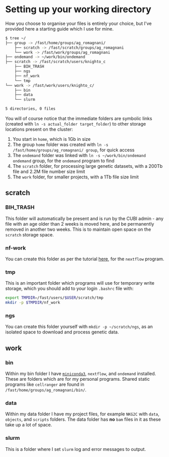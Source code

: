 # Setting up your working directory
How you choose to organise your files is entirely your choice, but I've provided here a starting guide which I use for mine.
```bash
$ tree ~/
├── group -> /fast/home/groups/ag_romagnani/
    ├── scratch -> /fast/scratch/groups/ag_romagnani
    └── work -> /fast/work/groups/ag_romagnani
├── ondemand -> ~/work/bin/ondemand
├── scratch -> /fast/scratch/users/knighto_c
    ├── BIH_TRASH
    ├── ngs
    ├── nf_work
    └── tmp
└── work -> /fast/work/users/knighto_c/
    ├── bin
    ├── data
    └── slurm

5 directories, 0 files
```
You will of course notice that the immediate folders are symbolic links (created with `ln -s actual_folder target_folder`) to other storage locations present on the cluster:
1. You start in `home`, which is 1Gb in size
2. The group `home` folder was created with `ln -s /fast/home/groups/ag_romagnani/ group`, for quick access
3. The `ondemand` folder was linked with `ln -s ~/work/bin/ondemand ondemand` group, for the `ondemand` program to find
4. The `scratch` folder, for processing large genetic datasets, with a 200Tb file and 2.2M file number size limit
5. The `work` folder, for smaller projects, with a 1Tb file size limit

## scratch
### BIH_TRASH
This folder will automatically be present and is run by the CUBI admin - any file with an age older than 2 weeks is moved here, and be permanently removed in another two weeks. This is to maintain open space on the `scratch` storage space.

### nf-work
You can create this folder as per the tutorial [here](https://github.com/ollieeknight/single_cell_analysis/blob/main/work-environment/nextflow.md), for the `nextflow` program.

### tmp
This is an important folder which programs will use for temporary write storage, which you should add to your login `.bashrc` file with:
```bash
export TMPDIR=/fast/users/$USER/scratch/tmp
mkdir -p $TMPDIR/nf_work
```

### ngs
You can create this folder yourself with `mkdir -p ~/scratch/ngs`, as an isolated space to download and process genetic data. 

## work
### bin
Within my bin folder I have [`miniconda3`](https://github.com/ollieeknight/single_cell_analysis/blob/main/work-environment/conda_environments.md), `nextflow`, and `ondemand` installed. These are folders which are for my personal programs. Shared static programs like `cellranger` are found in `/fast/home/groups/ag_romagnani/bin/`.

### data
Within my data folder I have my project files, for example `NKG2C` with `data`, `objects`, and `scripts` folders. The data folder has **no** `bam` files in it as these take up a lot of space.

### slurm
This is a folder where I set `slurm` log and error messages to output.
